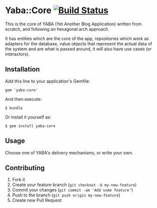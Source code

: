 # Yaba::Core [![Build Status](https://travis-ci.org/zamith/yaba-core.png?branch=master)](https://travis-ci.org/zamith/yaba-core)

This is the core of YABA (Yet Another Blog Application) written from scratch,
and following an hexagonal arch approach.

It has entities which are the core of the app, repositories which work as
adapters for the database, value objects that represent the actual data of the
system and are what is passed around, it will also have use cases (or
interactors).

## Installation

Add this line to your application's Gemfile:

    gem 'yaba-core'

And then execute:

    $ bundle

Or install it yourself as:

    $ gem install yaba-core

## Usage

Choose one of YABA's delivery mechanisms, or write your own.

## Contributing

  1. Fork it
  2. Create your feature branch (`git checkout -b my-new-feature`)
  3. Commit your changes (`git commit -am 'Add some feature'`)
  4. Push to the branch (`git push origin my-new-feature`)
  5. Create new Pull Request
